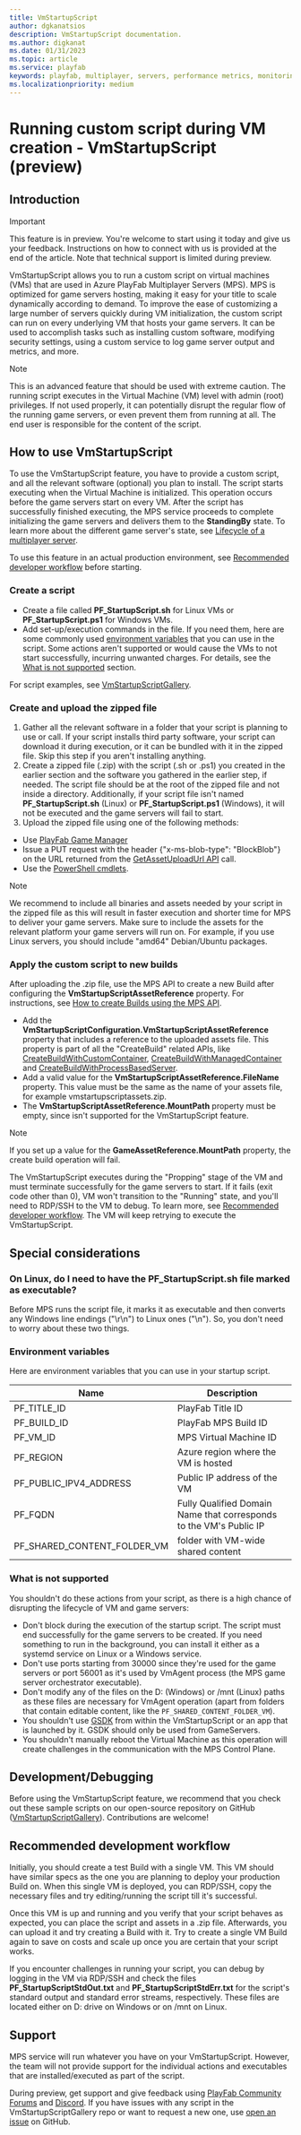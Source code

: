 ```yaml
---
title: VmStartupScript
author: dgkanatsios
description: VmStartupScript documentation.
ms.author: digkanat
ms.date: 01/31/2023
ms.topic: article
ms.service: playfab
keywords: playfab, multiplayer, servers, performance metrics, monitoring, customization, vm, startup, script
ms.localizationpriority: medium
---
```


# Running custom script during VM creation - VmStartupScript (preview)

## Introduction

> [!Important]
> This feature is in preview. You're welcome to start using it today and give us your feedback. Instructions on how to connect with us is provided at the end of the article. Note that technical support is limited during preview.

VmStartupScript allows you to run a custom script on virtual machines (VMs) that are used in Azure PlayFab Multiplayer Servers (MPS). MPS is optimized for game servers hosting, making it easy for your title to scale dynamically according to demand. To improve the ease of customizing a large number of servers quickly during VM initialization, the custom script can run on every underlying VM that hosts your game servers. It can be used to accomplish tasks such as installing custom software, modifying security settings, using a custom service to log game server output and metrics, and more.

> [!Note]
> This is an advanced feature that should be used with extreme caution. The running script executes in the Virtual Machine (VM) level with admin (root) privileges. If not used properly, it can potentially disrupt the regular flow of the running game servers, or even prevent them from running at all. The end user is responsible for the content of the script.

## How to use VmStartupScript

To use the VmStartupScript feature, you have to provide a custom script, and all the relevant software (optional) you plan to install. The script starts executing when the Virtual Machine is initialized. This operation occurs before the game servers start on every VM. After the script has successfully finished executing, the MPS service proceeds to complete initializing the game servers and delivers them to the **StandingBy** state. To learn more about the different game server's state, see [Lifecycle of a multiplayer server](multiplayer-game-server-lifecycle.md).

To use this feature in an actual production environment, see [Recommended developer workflow](#recommended-development-workflow) before starting.

### Create a script

- Create a file called **PF_StartupScript.sh** for Linux VMs or **PF_StartupScript.ps1** for Windows VMs.
- Add set-up/execution commands in the file. If you need them, here are some commonly used [environment variables](#environment-variables) that you can use in the script. Some actions aren't supported or would cause the VMs to not start successfully, incurring unwanted charges. For details, see the [What is not supported](#what-is-not-supported) section.

For script examples, see [VmStartupScriptGallery](https://github.com/PlayFab/VmStartupScriptGallery).

### Create and upload the zipped file

1. Gather all the relevant software in a folder that your script is planning to use or call. If your script installs third party software, your script can download it during execution, or it can be bundled with it in the zipped file. Skip this step if you aren't installing anything.
2. Create a zipped file (.zip) with the script (.sh or .ps1) you created in the earlier section and the software you gathered in the earlier step, if needed. The script file should be at the root of the zipped file and not inside a directory. Additionally, if your script file isn't named **PF_StartupScript.sh** (Linux) or **PF_StartupScript.ps1** (Windows), it will not be executed and the game servers will fail to start.
3. Upload the zipped file using one of the following methods:

- Use [PlayFab Game Manager](deploy-using-game-manager.md#assets-for-builds)
- Issue a PUT request with the header {"x-ms-blob-type": "BlockBlob"} on the URL returned from the [GetAssetUploadUrl API](/rest/api/playfab/multiplayer/multiplayer-server/get-asset-upload-url) call.
- Use the [PowerShell cmdlets](deploy-using-powershell-api.md#upload-an-asset).

> [!Note]
> We recommend to include all binaries and assets needed by your script in the zipped file as this will result in faster execution and shorter time for MPS to deliver your game servers. Make sure to include the assets for the relevant platform your game servers will run on. For example, if you use Linux servers, you should include "amd64" Debian/Ubuntu packages.

### Apply the custom script to new builds

After uploading the .zip file, use the MPS API to create a new Build after configuring the **VmStartupScriptAssetReference** property. For instructions, see [How to create Builds using the MPS API](deploy-using-powershell-api.md).

- Add the **VmStartupScriptConfiguration.VmStartupScriptAssetReference** property that includes a reference to the uploaded assets file. This property is part of all the "CreateBuild" related APIs, like [CreateBuildWithCustomContainer](/rest/api/playfab/multiplayer/multiplayer-server/create-build-with-custom-container), [CreateBuildWithManagedContainer](/rest/api/playfab/multiplayer/multiplayer-server/create-build-with-managed-container) and [CreateBuildWithProcessBasedServer](/rest/api/playfab/multiplayer/multiplayer-server/create-build-with-process-based-server).
- Add a valid value for the **VmStartupScriptAssetReference.FileName** property. This value must be the same as the name of your assets file, for example vmstartupscriptassets.zip.
- The **VmStartupScriptAssetReference.MountPath** property must be empty, since isn't supported for the VmStartupScript feature.

> [!Note]
> If you set up a value for the **GameAssetReference.MountPath** property, the create build operation will fail.

The VmStartupScript executes during the "Propping" stage of the VM and must terminate successfully for the game servers to start. If it fails (exit code other than 0), VM won't transition to the "Running" state, and you'll need to RDP/SSH to the VM to debug. To learn more, see [Recommended developer workflow](#recommended-development-workflow). The VM will keep retrying to execute the VmStartupScript.

## Special considerations

### On Linux, do I need to have the PF_StartupScript.sh file marked as executable?

Before MPS runs the script file, it marks it as executable and then converts any Windows line endings ("\r\n") to Linux ones ("\n"). So, you don't need to worry about these two things.

### Environment variables

Here are environment variables that you can use in your startup script.

|         Name         |      Description      |
|----------------------|-----------------------|
| PF_TITLE_ID | PlayFab Title ID |
| PF_BUILD_ID | PlayFab MPS Build ID |
| PF_VM_ID | MPS Virtual Machine ID |
| PF_REGION | Azure region where the VM is hosted |
| PF_PUBLIC_IPV4_ADDRESS | Public IP address of the VM |
| PF_FQDN | Fully Qualified Domain Name that corresponds to the VM's Public IP |
| PF_SHARED_CONTENT_FOLDER_VM | folder with VM-wide shared content |

### What is not supported

You shouldn't do these actions from your script, as there is a high chance of disrupting the lifecycle of VM and game servers:

- Don't block during the execution of the startup script. The script must end successfully for the game servers to be created. If you need something to run in the background, you can install it either as a systemd service on Linux or a Windows service.
- Don't use ports starting from 30000 since they're used for the game servers or port 56001 as it's used by VmAgent process (the MPS game server orchestrator executable).
- Don't modify any of the files on the D: (Windows) or /mnt (Linux) paths as these files are necessary for VmAgent operation (apart from folders that contain editable content, like the `PF_SHARED_CONTENT_FOLDER_VM`).
- You shouldn't use [GSDK](https://github.com/PlayFab/gsdk) from within the VmStartupScript or an app that is launched by it. GSDK should only be used from GameServers.
- You shouldn't manually reboot the Virtual Machine as this operation will create challenges in the communication with the MPS Control Plane.

## Development/Debugging

Before using the VmStartupScript feature, we recommend that you check out these sample scripts on our open-source repository on GitHub ([VmStartupScriptGallery](https://github.com/PlayFab/VmStartupScriptGallery)). Contributions are welcome!

## Recommended development workflow

Initially, you should create a test Build with a single VM. This VM should have similar specs as the one you are planning to deploy your production Build on. When this single VM is deployed, you can RDP/SSH, copy the necessary files and try editing/running the script till it's successful. 

Once this VM is up and running and you verify that your script behaves as expected, you can place the script and assets in a .zip file. Afterwards, you can upload it and try creating a Build with it. Try to create a single VM Build again to save on costs and scale up once you are certain that your script works.

If you encounter challenges in running your script, you can debug by logging in the VM via RDP/SSH and check the files **PF_StartupScriptStdOut.txt** and **PF_StartupScriptStdErr.txt** for the script's standard output and standard error streams, respectively. These files are located either on D: drive on Windows or on /mnt on Linux.

## Support

MPS service will run whatever you have on your VmStartupScript. However, the team will not provide support for the individual actions and executables that are installed/executed as part of the script.

During preview, get support and give feedback using [PlayFab Community Forums](https://community.playfab.com/) and [Discord](https://aka.ms/msftgamedevdiscord). If you have issues with any script in the VmStartupScriptGallery repo or want to request a new one, use [open an issue](https://github.com/PlayFab/VmStartupScriptGallery/issues) on GitHub.
